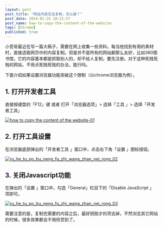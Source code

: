 ```yaml
---
layout: post
post_title: "网站内容无法复制，怎么破？"
post_date: 2014-01-25 10:21:57
post_name: how-to-copy-the-content-of-the-website
tags: [Chrome]
published: true
---
```

小受哥最近在写一篇大稿子，需要在网上收集一些资料。每当他找到有用的素材时，直接选取网页中的内容复制。但是并不是所有的网站都那么友好，比如360图书馆，它的内容基本都是抓取别人的，却不给人复制，要先注册。对于这种死贱死贱的网站，不用点死贱死贱的办法，能行吗。

下面介绍如果设置浏览器功能突破这个限制（以chrome浏览器为例）。

## 1. 打开开发者工具

直接按键盘的「F12」键 或者 打开「浏览器选项」&gt; 选择「工具 」&gt; 选择「开发者工具」

[![how to copy the  content of the website-01](http://7arnhx.com1.z0.glb.clouddn.com/wp-content/uploads/2014/01/how-to-copy-the-content-of-the-website-01.jpg)](http://7arnhx.com1.z0.glb.clouddn.com/wp-content/uploads/2014/01/how-to-copy-the-content-of-the-website-01.jpg)

## 2. 打开工具设置

在浏览器底部弹出的「开发者工具 」窗口中，点击右下角「设置 」图标按钮。

[![ru_he_tu_po_bu_neng_fu_zhi_wang_zhan_nei_rong_02](http://7arnhx.com1.z0.glb.clouddn.com/wp-content/uploads/2014/01/ru_he_tu_po_bu_neng_fu_zhi_wang_zhan_nei_rong_02.jpg)](http://7arnhx.com1.z0.glb.clouddn.com/wp-content/uploads/2014/01/ru_he_tu_po_bu_neng_fu_zhi_wang_zhan_nei_rong_02.jpg)

## 3. 关闭Javascript功能

在弹出的「设置 」窗口中，勾选「General」栏目下的「Disable JavaScript 」项即可。

[![ru_he_tu_po_bu_neng_fu_zhi_wang_zhan_nei_rong_03](http://7arnhx.com1.z0.glb.clouddn.com/wp-content/uploads/2014/01/ru_he_tu_po_bu_neng_fu_zhi_wang_zhan_nei_rong_03.jpg)](http://7arnhx.com1.z0.glb.clouddn.com/wp-content/uploads/2014/01/ru_he_tu_po_bu_neng_fu_zhi_wang_zhan_nei_rong_03.jpg)

需要注意的是，复制完需要的内容之后，最好把刚才的项去掉，不然浏览其它网站的时候，很多效果都会不用欣赏到了。